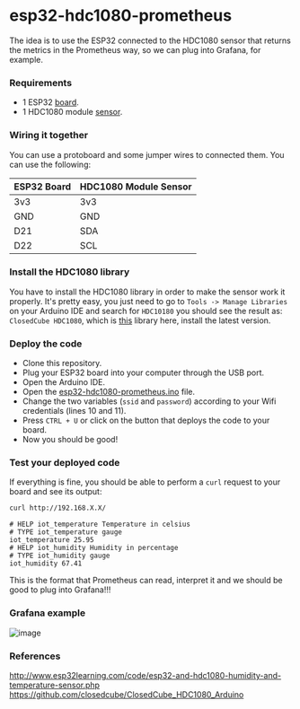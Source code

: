 # esp32-hdc1080-prometheus

The idea is to use the ESP32 connected to the HDC1080 sensor that returns the metrics in the Prometheus way, so we can plug into Grafana, for example.

### Requirements
- 1 ESP32 [board](https://www.aliexpress.com/item/1005002611857804.html?spm=a2g0o.productlist.main.1.341f738aIZQPfx&algo_pvid=6bccb686-4d11-4a8b-826a-7f6ebfa50580&algo_exp_id=6bccb686-4d11-4a8b-826a-7f6ebfa50580-0&pdp_ext_f=%7B%22sku_id%22%3A%2212000021386518349%22%7D&pdp_npi=2%40dis%21BRL%2159.35%2146.92%21%21%21%21%21%40211bf49716711494666402914d077f%2112000021386518349%21sea&curPageLogUid=bRmCcKgmboMO).
- 1 HDC1080 module [sensor](https://www.aliexpress.com/item/32835319730.html?spm=a2g0o.productlist.main.1.2a6d42d2O5uOXk&algo_pvid=992af8ee-ec4a-417d-8229-e9c5ba920535&algo_exp_id=992af8ee-ec4a-417d-8229-e9c5ba920535-0&pdp_ext_f=%7B%22sku_id%22%3A%2212000018098679773%22%7D&pdp_npi=2%40dis%21BRL%2110.22%219.72%21%21%21%21%21%40211bf49716711494895823119d077f%2112000018098679773%21sea&curPageLogUid=LyvwgWtbp5Vw).

### Wiring it together
You can use a protoboard and some jumper wires to connected them. You can use the following:

|ESP32 Board|HDC1080 Module Sensor|
|-----------|---------------------|
|3v3        | 3v3                 |
|GND        | GND                 |
|D21        | SDA                 |
|D22        | SCL                 |

### Install the HDC1080 library
You have to install the HDC1080 library in order to make the sensor work it properly. It's pretty easy, you just need to go to `Tools -> Manage Libraries` on your Arduino IDE and search for `HDC10180` you should see the result as: `ClosedCube HDC1080`, which is [this](https://github.com/closedcube/ClosedCube_HDC1080_Arduino) library here, install the latest version.

### Deploy the code
- Clone this repository.
- Plug your ESP32 board into your computer through the USB port.
- Open the Arduino IDE.
- Open the [esp32-hdc1080-prometheus.ino](./esp32-hdc1080-prometheus.ino) file.
- Change the two variables (`ssid` and `password`) according to your Wifi credentials (lines 10 and 11).
- Press `CTRL + U` or click on the button that deploys the code to your board.
- Now you should be good!

### Test your deployed code
If everything is fine, you should be able to perform a `curl` request to your board and see its output:

```bash
curl http://192.168.X.X/
```

```
# HELP iot_temperature Temperature in celsius
# TYPE iot_temperature gauge
iot_temperature 25.95
# HELP iot_humidity Humidity in percentage
# TYPE iot_humidity gauge
iot_humidity 67.41
```

This is the format that Prometheus can read, interpret it and we should be good to plug into Grafana!!!

### Grafana example
![image](https://user-images.githubusercontent.com/5191469/208089667-a7fe7b96-8093-451d-a3e2-3ae64c9483f1.png)


### References
http://www.esp32learning.com/code/esp32-and-hdc1080-humidity-and-temperature-sensor.php
https://github.com/closedcube/ClosedCube_HDC1080_Arduino
